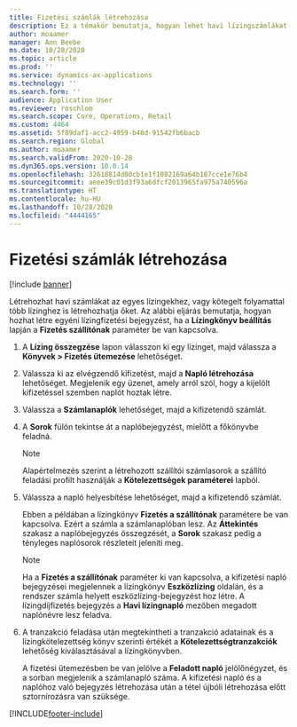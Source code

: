```yaml
---
title: Fizetési számlák létrehozása
description: Ez a témakör bemutatja, hogyan lehet havi lízingszámlákat létrehozni. Létrehozhat számlákat az egyes lízingekhez, vagy kötegelt folyamattal több lízinghez is létrehozhatja őket.
author: moaamer
manager: Ann Beebe
ms.date: 10/28/2020
ms.topic: article
ms.prod: ''
ms.service: dynamics-ax-applications
ms.technology: ''
ms.search.form: ''
audience: Application User
ms.reviewer: roschlom
ms.search.scope: Core, Operations, Retail
ms.custom: 4464
ms.assetid: 5f89daf1-acc2-4959-b48d-91542fb6bacb
ms.search.region: Global
ms.author: moaamer
ms.search.validFrom: 2020-10-28
ms.dyn365.ops.version: 10.0.14
ms.openlocfilehash: 32618814d00cb1e1f1082169a64b187cce1e76b4
ms.sourcegitcommit: aeee39c01d3f93a6dfcf2013965fa975a740596a
ms.translationtype: HT
ms.contentlocale: hu-HU
ms.lasthandoff: 10/28/2020
ms.locfileid: "4444165"
---
```

# <a name="create-payment-invoices"></a>Fizetési számlák létrehozása

[!include [banner](../includes/banner.md)]

Létrehozhat havi számlákat az egyes lízingekhez, vagy kötegelt folyamattal több lízinghez is létrehozhatja őket. Az alábbi eljárás bemutatja, hogyan hozhat létre egyéni lízingfizetési bejegyzést, ha a **Lízingkönyv beállítás** lapján a **Fizetés szállítónak** paraméter be van kapcsolva.

1. A **Lízing összegzése** lapon válasszon ki egy lízinget, majd válassza a **Könyvek \> Fizetés ütemezése** lehetőséget.
2. Válassza ki az elvégzendő kifizetést, majd a **Napló létrehozása** lehetőséget. Megjelenik egy üzenet, amely arról szól, hogy a kijelölt kifizetéssel szemben naplót hoztak létre.
3. Válassza a **Számlanaplók** lehetőséget, majd a kifizetendő számlát.
4. A **Sorok** fülön tekintse át a naplóbejegyzést, mielőtt a főkönyvbe feladná.

    > [!NOTE]
    > Alapértelmezés szerint a létrehozott szállítói számlasorok a szállító feladási profilt használják a **Kötelezettségek paraméterei** lapból.

5. Válassza a napló helyesbítése lehetőséget, majd a kifizetendő számlát.

    Ebben a példában a lízingkönyv **Fizetés a szállítónak** paramétere be van kapcsolva. Ezért a számla a számlanaplóban lesz. Az **Áttekintés** szakasz a naplóbejegyzés összegzését, a **Sorok** szakasz pedig a tényleges naplósorok részleteit jeleníti meg.

    > [!NOTE]
    > Ha a **Fizetés a szállítónak** paraméter ki van kapcsolva, a kifizetési napló bejegyzései megjelennek a lízingkönyv **Eszközlízing** oldalán, és a rendszer számla helyett eszközlízing-bejegyzést hoz létre. A lízingdíjfizetés bejegyzés a **Havi lízingnapló** mezőben megadott naplónévre lesz feladva.

6. A tranzakció feladása után megtekintheti a tranzakció adatainak és a lízingkötelezettség könyv szerinti értékét a **Kötelezettségtranzakciók** lehetőség kiválasztásával a lízingkönyvben.

    A fizetési ütemezésben be van jelölve a **Feladott napló** jelölőnégyzet, és a sorban megjelenik a számlanapló száma. A kifizetési napló és a naplóhoz való bejegyzés létrehozása után a tétel újbóli létrehozása előtt sztornírozásra van szüksége.


[!INCLUDE[footer-include](../../includes/footer-banner.md)]